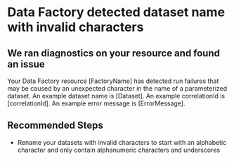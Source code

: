 <properties
    pageTitle="Data Factory detected dataset name with invalid characters"
    description="Invalid Dataset Name Issue"
    infoBubbleText="Data Factory detected dataset name with invalid characters"
    service="microsoft.datafactory"
    resource="factories"
    authors="samiranshah"
    ms.author="samirans"
    displayOrder=""
    articleId="DataFactoryDatasetNameCharInsight"
    diagnosticScenario="DataFactoryDatasetNameCharInsight"
    selfHelpType="diagnostics"
    supportTopicIds=""
    resourceTags=""
    productPesIds="15613"
    cloudEnvironments="public, Fairfax"
/>

# Data Factory detected dataset name with invalid characters

## We ran diagnostics on your resource and found an issue

<!--issueDescription-->
Your Data Factory resource <!--$FactoryName-->[FactoryName]<!--/$FactoryName--> has detected run failures that may be caused by an unexpected character in the name of a parameterized dataset. An example dataset name is <!--$Dataset-->[Dataset]<!--/$Dataset-->. An example correlationId is <!--$correlationId-->[correlationId]<!--/$correlationId-->. An example error message is <!--$ErrorMessage-->[ErrorMessage]<!--/$ErrorMessage-->.
<!--/issueDescription-->

## **Recommended Steps**

* Rename your datasets with invalid characters to start with an alphabetic character and only contain alphanumeric characters and underscores
